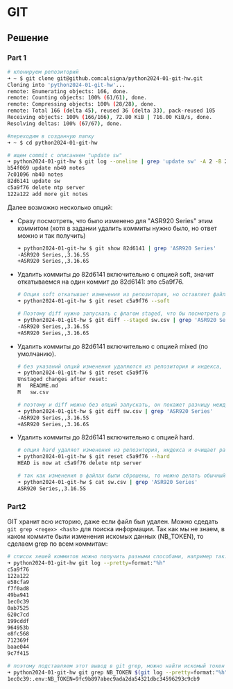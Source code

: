 # GIT

## Решение

### Part 1

```bash
# клонируем репозиторий
➜ ~ $ git clone git@github.com:alsigna/python2024-01-git-hw.git
Cloning into 'python2024-01-git-hw'...
remote: Enumerating objects: 166, done.
remote: Counting objects: 100% (61/61), done.
remote: Compressing objects: 100% (28/28), done.
remote: Total 166 (delta 45), reused 36 (delta 33), pack-reused 105
Receiving objects: 100% (166/166), 72.80 KiB | 716.00 KiB/s, done.
Resolving deltas: 100% (67/67), done.

#переходим в созданную папку
➜ ~ $ cd python2024-01-git-hw 

# ищем commit с описанием "update sw"
➜ python2024-01-git-hw $ git log --oneline | grep 'update sw' -A 2 -B 2
b54f069 update nb40 notes
7c01096 nb40 notes
82d6141 update sw
c5a9f76 delete ntp server
122a122 add more git notes
```

Далее возможно несколько опций:

- Сразу посмотреть, что было изменено для "ASR920 Series" этим коммитом (хотя в задании удалить коммиты нужно было, но ответ можно и так получить)

    ```bash
    ➜ python2024-01-git-hw $ git show 82d6141 | grep 'ASR920 Series'
    -ASR920 Series,,3.16.5S
    +ASR920 Series,,3.16.6S
    ```

- Удалить коммиты до 82d6141 включительно с опцией soft, значит откатываемся на один коммит до 82d6141: это c5a9f76.

    ```bash
    # Опция soft откатывает изменения из репозитория, но оставляет файлы в индексе
    ➜ python2024-01-git-hw $ git reset c5a9f76 --soft

    # Поэтому diff нужно запускать с флагом staged, что бы посмотреть разницу между индексом и репозиторием
    ➜ python2024-01-git-hw $ git diff --staged sw.csv | grep 'ASR920 Series'
    -ASR920 Series,,3.16.5S
    +ASR920 Series,,3.16.6S
    ```

- Удалить коммиты до 82d6141 включительно с опцией mixed (по умолчанию).

    ```bash
    # без указаний опций изменения удаляются из репозитория и индекса, но остаются в рабочей дирректории 
    ➜ python2024-01-git-hw $ git reset c5a9f76
    Unstaged changes after reset:
    M   README.md
    M   sw.csv
    
    # поэтому и diff можно без опций запускать, он покажет разницу между репозиторием и рабочей дирректорией
    ➜ python2024-01-git-hw $ git diff sw.csv | grep 'ASR920 Series'       
    -ASR920 Series,,3.16.5S
    +ASR920 Series,,3.16.6S
    ```

- Удалить коммиты до 82d6141 включительно с опцией hard.

    ```bash
    # опция hard удаляет изменения из репозитория, индекса и очищает рабочуюю дирректорию
    ➜ python2024-01-git-hw $ git reset c5a9f76 --hard
    HEAD is now at c5a9f76 delete ntp server

    # так как изменения в файлах были сброшены, то можно делать обычный cat и смотреть содержимое файла
    ➜ python2024-01-git-hw $ cat sw.csv | grep 'ASR920 Series'
    ASR920 Series,,3.16.5S
    ```

### Part2

GIT хранит всю историю, даже если файл был удален. Можно сдедать `git grep <regex> <hash>` для поиска информации. Так как мы не знаем, в каком коммите были изменения искомых данных (NB_TOKEN), то сделаем grep по всем коммитам:

```bash
# список хешей коммитов можно получить разными способами, например так:
➜ python2024-01-git-hw git log --pretty=format:"%h"
c5a9f76
122a122
e58cfa9
f7f0ad8
49ba941
1ec0c39
0ab7525
620c7cd
199cddf
964953b
e8fc568
712369f
baae044
9c7f415

# поэтому подставляем этот вывод в git grep, можно найти искомый токен
➜ python2024-01-git-hw git grep NB_TOKEN $(git log --pretty=format:"%h") 
1ec0c39:.env:NB_TOKEN=9fc9b897abec9ada2da54321dbc34596293c9cb9
```
